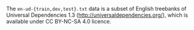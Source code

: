 The `en-ud-{train,dev,test}.txt` data is a subset of English treebanks
of Universal Dependencies 1.3 (http://universaldependencies.org/),
which is available under CC BY-NC-SA 4.0 licence.
